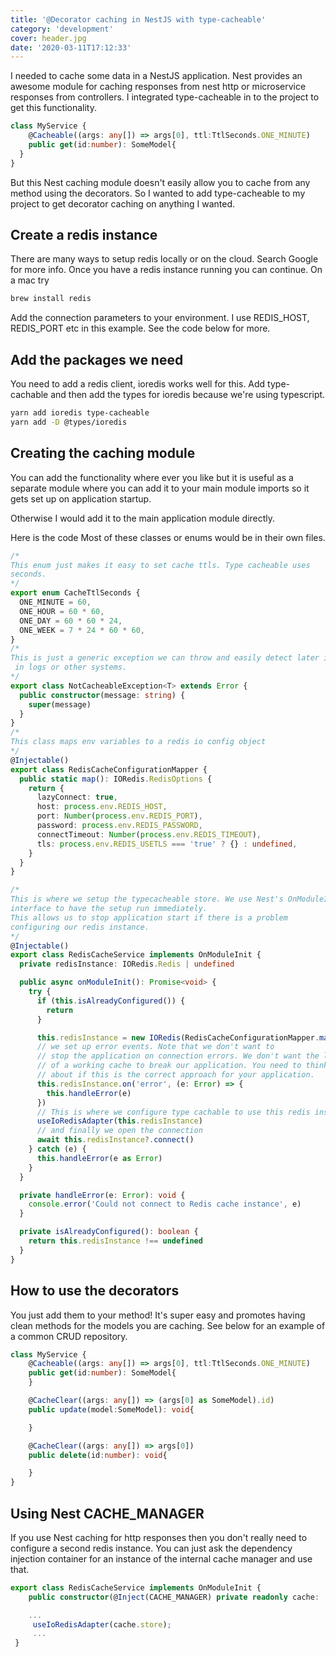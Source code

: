 ```yaml
---
title: '@Decorator caching in NestJS with type-cacheable'
category: 'development'
cover: header.jpg
date: '2020-03-11T17:12:33'
---
```


I needed to cache some data in a NestJS application. Nest provides an awesome module for caching responses from nest http or microservice responses from controllers. I integrated type-cacheable in to the project to get this functionality.

```typescript
class MyService {
	@Cacheable((args: any[]) => args[0], ttl:TtlSeconds.ONE_MINUTE)
	public get(id:number): SomeModel{
  }
}
```

<!-- end excerpt -->

But this Nest caching module doesn't easily allow you to cache from any method using the decorators. So I wanted to add type-cacheable to my project to get decorator caching on anything I wanted.

## Create a redis instance

There are many ways to setup redis locally or on the cloud. Search Google for more info. Once you have a redis instance running you can continue. On a mac try

```bash
brew install redis
```

Add the connection parameters to your environment. I use REDIS_HOST, REDIS_PORT etc in this example. See the code below for more.

## Add the packages we need

You need to add a redis client, ioredis works well for this. Add type-cachable and then add the types for ioredis because we're using typescript.

```bash
yarn add ioredis type-cacheable
yarn add -D @types/ioredis
```

## Creating the caching module

You can add the functionality where ever you like but it is useful as a separate module where you can add it to your main module imports so it gets set up on application startup.

Otherwise I would add it to the main application module directly.

Here is the code Most of these classes or enums would be in their own files.

```typescript
/*
This enum just makes it easy to set cache ttls. Type cacheable uses
seconds.
*/
export enum CacheTtlSeconds {
  ONE_MINUTE = 60,
  ONE_HOUR = 60 * 60,
  ONE_DAY = 60 * 60 * 24,
  ONE_WEEK = 7 * 24 * 60 * 60,
}
/*
This is just a generic exception we can throw and easily detect later in our app,
 in logs or other systems.
*/
export class NotCacheableException<T> extends Error {
  public constructor(message: string) {
    super(message)
  }
}
/*
This class maps env variables to a redis io config object
*/
@Injectable()
export class RedisCacheConfigurationMapper {
  public static map(): IORedis.RedisOptions {
    return {
      lazyConnect: true,
      host: process.env.REDIS_HOST,
      port: Number(process.env.REDIS_PORT),
      password: process.env.REDIS_PASSWORD,
      connectTimeout: Number(process.env.REDIS_TIMEOUT),
      tls: process.env.REDIS_USETLS === 'true' ? {} : undefined,
    }
  }
}

/*
This is where we setup the typecacheable store. We use Nest's OnModuleInit
interface to have the setup run immediately.
This allows us to stop application start if there is a problem
configuring our redis instance.
*/
@Injectable()
export class RedisCacheService implements OnModuleInit {
  private redisInstance: IORedis.Redis | undefined

  public async onModuleInit(): Promise<void> {
    try {
      if (this.isAlreadyConfigured()) {
        return
      }

      this.redisInstance = new IORedis(RedisCacheConfigurationMapper.map())
      // we set up error events. Note that we don't want to
      // stop the application on connection errors. We don't want the lack
      // of a working cache to break our application. You need to think
      // about if this is the correct approach for your application.
      this.redisInstance.on('error', (e: Error) => {
        this.handleError(e)
      })
      // This is where we configure type cachable to use this redis instance
      useIoRedisAdapter(this.redisInstance)
      // and finally we open the connection
      await this.redisInstance?.connect()
    } catch (e) {
      this.handleError(e as Error)
    }
  }

  private handleError(e: Error): void {
    console.error('Could not connect to Redis cache instance', e)
  }

  private isAlreadyConfigured(): boolean {
    return this.redisInstance !== undefined
  }
}
```

## How to use the decorators

You just add them to your method! It's super easy and promotes having clean methods for the models you are caching. See below for an example of a common CRUD repository.

```typescript
class MyService {
	@Cacheable((args: any[]) => args[0], ttl:TtlSeconds.ONE_MINUTE)
	public get(id:number): SomeModel{
	}

	@CacheClear((args: any[]) => (args[0] as SomeModel).id)
	public update(model:SomeModel): void{

	}

	@CacheClear((args: any[]) => args[0])
	public delete(id:number): void{

	}
}
```

## Using Nest CACHE_MANAGER

If you use Nest caching for http responses then you don't really need to configure a second redis instance. You can just ask the dependency injection container for an instance of the internal cache manager and use that.

```typescript
export class RedisCacheService implements OnModuleInit {
	public constructor(@Inject(CACHE_MANAGER) private readonly cache: 	ICacheManager){}

	...
	 useIoRedisAdapter(cache.store);
	 ...
 }
```
